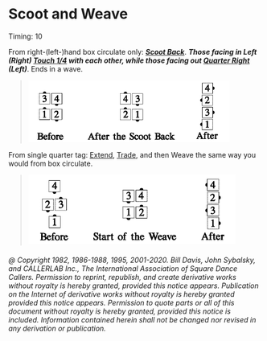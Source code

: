 
# Scoot and Weave

Timing: 10

From right-(left-)hand box circulate only:
***[Scoot Back](../ms/scoot_back.md)***.
***Those facing in Left (Right)
[Touch 1/4](../b2/touch_a_quarter.md)
with each other, while those facing out
[Quarter Right](../a1/quarter_in.md)
(Left)***. Ends in a wave.

> 
> ![alt](scoot_and_weave_1a.png)![alt](scoot_and_weave_1b.png)![alt](scoot_and_weave_1c.png)
> 

From single quarter tag:
[Extend](../b2/extend.md),
[Trade](../b2/trade.md),
and then Weave the same way you would from box circulate.

> 
> ![alt](scoot_and_weave_2a.png)![alt](scoot_and_weave_2b.png)![alt](scoot_and_weave_2c.png)
> 

###### @ Copyright 1982, 1986-1988, 1995, 2001-2020. Bill Davis, John Sybalsky, and CALLERLAB Inc., The International Association of Square Dance Callers. Permission to reprint, republish, and create derivative works without royalty is hereby granted, provided this notice appears. Publication on the Internet of derivative works without royalty is hereby granted provided this notice appears. Permission to quote parts or all of this document without royalty is hereby granted, provided this notice is included. Information contained herein shall not be changed nor revised in any derivation or publication.
